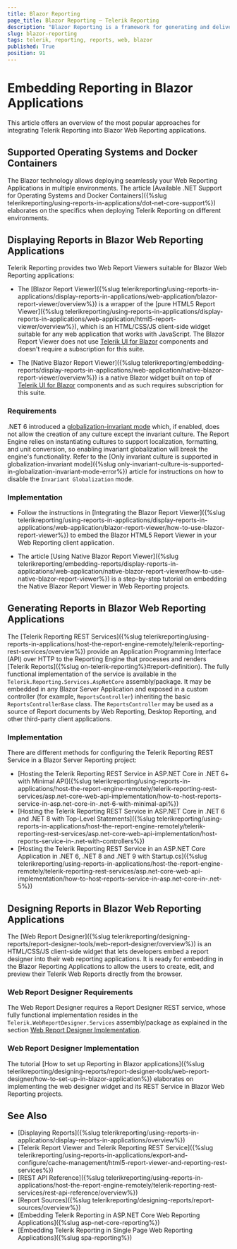 ```yaml
---
title: Blazor Reporting
page_title: Blazor Reporting – Telerik Reporting
description: "Blazor Reporting is a framework for generating and delivering dynamic reports in web apps using Blazor technology."
slug: blazor-reporting
tags: telerik, reporting, reports, web, blazor
published: True
position: 91
---
```


# Embedding Reporting in Blazor Applications

This article offers an overview of the most popular approaches for integrating Telerik Reporting into Blazor Web Reporting applications.

## Supported Operating Systems and Docker Containers

The Blazor technology allows deploying seamlessly your Web Reporting Applications in multiple environments.
The article [Available .NET Support for Operating Systems and Docker Containers]({%slug telerikreporting/using-reports-in-applications/dot-net-core-support%}) elaborates on the specifics when deploying Telerik Reporting on different environments.

## Displaying Reports in Blazor Web Reporting Applications

Telerik Reporting provides two Web Report Viewers suitable for Blazor Web Reporting applications:

* The [Blazor Report Viewer]({%slug telerikreporting/using-reports-in-applications/display-reports-in-applications/web-application/blazor-report-viewer/overview%}) is a wrapper of the [pure HTML5 Report Viewer]({%slug telerikreporting/using-reports-in-applications/display-reports-in-applications/web-application/html5-report-viewer/overview%}), which is an HTML/CSS/JS client-side widget suitable for any web application that works with JavaScript. The Blazor Report Viewer does not use [Telerik UI for Blazor](https://www.telerik.com/blazor-ui) components and doesn't require a subscription for this suite.

* The [Native Blazor Report Viewer]({%slug telerikreporting/embedding-reports/display-reports-in-applications/web-application/native-blazor-report-viewer/overview%}) is a native Blazor widget built on top of [Telerik UI for Blazor](https://www.telerik.com/blazor-ui) components and as such requires subscription for this suite.

### Requirements

.NET 6 introduced a [globalization-invariant mode](https://learn.microsoft.com/en-us/dotnet/core/runtime-config/globalization) which, if enabled, does not allow the creation of any culture except the invariant culture. The Report Engine relies on instantiating cultures to support localization, formatting, and unit conversion, so enabling invariant globalization will break the engine's functionality. Refer to the [Only invariant culture is supported in globalization-invariant mode]({%slug only-invariant-culture-is-supported-in-globalization-invariant-mode-error%}) article for instructions on how to disable the `Invariant Globalization` mode.

### Implementation

* Follow the instructions in [Integrating the Blazor Report Viewer]({%slug telerikreporting/using-reports-in-applications/display-reports-in-applications/web-application/blazor-report-viewer/how-to-use-blazor-report-viewer%}) to embed the Blazor HTML5 Report Viewer in your Web Reporting client application.

* The article [Using Native Blazor Report Viewer]({%slug telerikreporting/embedding-reports/display-reports-in-applications/web-application/native-blazor-report-viewer/how-to-use-native-blazor-report-viewer%}) is a step-by-step tutorial on embedding the Native Blazor Report Viewer in Web Reporting projects.

## Generating Reports in Blazor Web Reporting Applications

The [Telerik Reporting REST Services]({%slug telerikreporting/using-reports-in-applications/host-the-report-engine-remotely/telerik-reporting-rest-services/overview%}) provide an Application Programming Interface (API) over HTTP to the Reporting Engine that processes and renders [Telerik Reports]({%slug on-telerik-reporting%}#report-definition). The fully functional implementation of the service is available in the  `Telerik.Reporting.Services.AspNetCore` assembly/package. It may be embedded in any Blazor Server Application and exposed in a custom controller (for example, `ReportsController`) inheriting the basic `ReportsControllerBase` class. The `ReportsController` may be used as a source of Report documents by Web Reporting, Desktop Reporting, and other third-party client applications.

### Implementation

There are different methods for configuring the Telerik Reporting REST Service in a Blazor Server Reporting project:

* [Hosting the Telerik Reporting REST Service in ASP.NET Core in .NET 6+ with Minimal API]({%slug telerikreporting/using-reports-in-applications/host-the-report-engine-remotely/telerik-reporting-rest-services/asp.net-core-web-api-implementation/how-to-host-reports-service-in-asp.net-core-in-.net-6-with-minimal-api%})
* [Hosting the Telerik Reporting REST Service in ASP.NET Core in .NET 6 and .NET 8 with Top-Level Statements]({%slug telerikreporting/using-reports-in-applications/host-the-report-engine-remotely/telerik-reporting-rest-services/asp.net-core-web-api-implementation/host-reports-service-in-.net-with-controllers%})
* [Hosting the Telerik Reporting REST Service in an ASP.NET Core Application in .NET 6, .NET 8 and .NET 9 with Startup.cs]({%slug telerikreporting/using-reports-in-applications/host-the-report-engine-remotely/telerik-reporting-rest-services/asp.net-core-web-api-implementation/how-to-host-reports-service-in-asp.net-core-in-.net-5%})

## Designing Reports in Blazor Web Reporting Applications

The [Web Report Designer]({%slug telerikreporting/designing-reports/report-designer-tools/web-report-designer/overview%}) is an HTML/CSS/JS client-side widget that lets developers embed a report designer into their web reporting applications. It is ready for embedding in the Blazor Reporting Applications to allow the users to create, edit, and preview their Telerik Web Reports directly from the browser.

### Web Report Designer Requirements

The Web Report Designer requires a Report Designer REST service, whose fully functional implementation resides in the `Telerik.WebReportDesigner.Services` assembly/package as explained in the section [Web Report Designer Implementation](#web-report-designer-implementation).

### Web Report Designer Implementation

The tutorial [How to set up Reporting in Blazor applications]({%slug telerikreporting/designing-reports/report-designer-tools/web-report-designer/how-to-set-up-in-blazor-application%}) elaborates on implementing the web designer widget and its REST Service in Blazor Web Reporting projects.

## See Also

* [Displaying Reports]({%slug telerikreporting/using-reports-in-applications/display-reports-in-applications/overview%})
* [Telerik Report Viewer and Telerik Reporting REST Service]({%slug telerikreporting/using-reports-in-applications/export-and-configure/cache-management/html5-report-viewer-and-reporting-rest-services%})
* [REST API Reference]({%slug telerikreporting/using-reports-in-applications/host-the-report-engine-remotely/telerik-reporting-rest-services/rest-api-reference/overview%})
* [Report Sources]({%slug telerikreporting/designing-reports/report-sources/overview%})
* [Embedding Telerik Reporting in ASP.NET Core Web Reporting Applications]({%slug asp-net-core-reporting%})
* [Embedding Telerik Reporting in Single Page Web Reporting Applications]({%slug spa-reporting%})
